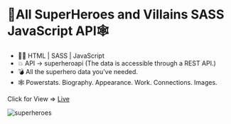 # 🦇All SuperHeroes and Villains SASS JavaScript API🕸️

- 🧑‍💻 HTML | SASS | JavaScript
- 💥 API -> superheroapi (The data is accessible through a REST API.)
- 💣 All the superhero data you've needed.
- 🕸️ Powerstats. Biography. Appearance. Work. Connections. Images.

Click for View => [Live](https://dan-angelin.com/projects/superheroes-and-villains/)

![superheroes](https://i.imgur.com/hbEtkeJ.jpg) 